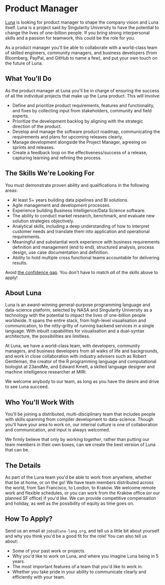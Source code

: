 # Product Manager
[Luna](https://luna-lang.org) is looking for product manager to shape the
company vision and Luna itself. Luna is a project said by Singularity University
to have the potential to change the lives of one-billion people. If you bring
strong interpersonal skills and a passion for teamwork, this could be the role
for you.

As a product manager you'll be able to collaborate with a world-class team of
skilled engineers, community managers, and business developers (from Bloomberg,
PayPal, and GitHub to name a few), and put your own touch on the future of Luna.

## What You'll Do
As the product manager at Luna you'll be in charge of ensuring the success of
all the individual projects that make up the Luna product. This will involve:

- Define and prioritize product requirements, features and functionality, and
  fixes by collecting input from stakeholders, community and field experts.
- Prioritize the development backlog by aligning with the strategic direction
  of the product.
- Develop and manage the software product roadmap, communicating the
  requirements and plans for upcoming releases clearly.
- Manage development alongside the Project Manager, agreeing on sprints and
  releases.
- Create a feedback loop on the effectiveness/success of a release, capturing
  learning and refining the process.

## The Skills We're Looking For
You must demonstrate proven ability and qualifications in the following
areas:

- At least 5+ years building data pipelines and BI solutions.
- Agile management and development processes.
- Experience building Business Intelligence/Data Science software.
- The ability to conduct market research, benchmark, and evaluate new solution
  strategies objectively.
- Analytical skills, including a deep understanding of how to interpret customer
  needs and translate them into application and operational requirements.
- Meaningful and substantial work experience with business requirements
  definition and management (end to end), structured analysis, process design,
  use case documentation and definition.
- Ability to hold multiple cross functional teams accountable for delivering
  results.

Avoid [the confidence gap](https://www.forbes.com/sites/womensmedia/2014/04/28/act-now-to-shrink-the-confidence-gap/).
You don't have to match _all_ of the skills above to apply!

## About Luna
Luna is an award-winning general-purpose programming language and data-science
platform, selected by NASA and Singularity University as a technology with the
potential to impact the lives of one-billion people worldwide. It spans the
entire stack, from high-level visualisation and communication, to the
nitty-gritty of running backend services in a single language. With inbuilt
capabilities for visualisation and a dual-syntax architecture, the possibilities
are limitless.

At Luna, we have a world-class team, with developers, community managers, and
business developers from all walks of life and backgrounds, and work in close
collaboration with industry advisers such as Robert Gentleman, the creator of
the R programming language and computational biologist at 23andMe, and Edward
Kmett, a skilled language designer and machine intelligence researcher at MIRI.

We welcome anybody to our team, as long as you have the desire and drive to see
Luna succeed.

## Who You'll Work With
You'll be joining a distributed, multi-disciplinary team that includes people
with skills spanning from compiler development to data-science. Though you'll
have your area to work on, our internal culture is one of collaboration and
communication, and input is always welcomed.

We firmly believe that only by working _together_, rather than putting our team
members in their own boxes, can we create the best version of Luna that can be.

## The Details
As part of the Luna team you'd be able to work from anywhere, whether that be at
home, or on the go! We have team members distributed across the world, from San
Francisco, to London, to Kraków. We welcome remote work and flexible schedules,
or you can work from the Kraków office (or our planned SF office) if you'd like.
We can provide competitive compensation and holiday, as well as the possibility
of equity as time goes on.

## How To Apply?
Send us an email at `jobs@luna-lang.org`, and tell us a little bit about
yourself and why you think you'd be a good fit for the role! You can also tell
us about:

- Some of your past work or projects.
- Why you'd like to work on Luna, and where you imagine Luna being in 5 years.
- The most important features of a team that you'd like to work in.
- Whether you take pride in your ability to communicate clearly and efficiently
  with your team.
